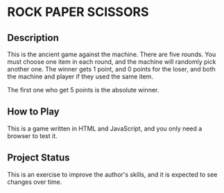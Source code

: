 # ROCK PAPER SCISSORS

## Description

This is the ancient game against the machine. 
There are five rounds. 
You must choose one item in each round, and the machine will randomly pick another one. The winner gets 1 point, and 0 points for the loser, and both the machine and player if they used the same item.

The first one who get 5 points is the absolute winner.

## How to Play

This is a game written in HTML and JavaScript, and you only need a browser to test it.

## Project Status

This is an exercise to improve the author's skills, and it is expected to see changes over time.
